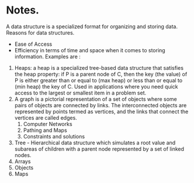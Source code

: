 # Notes.

A data structure is a specialized format for organizing and storing data.
Reasons for data structures.
- Ease of Access
- Efficiency in terms of time and space when it comes to storing information.
Examples are : 
1. Heaps: a heap is a specialized tree-based data structure that satisfies the heap property: if P is a parent node of C, then the key (the value) of P is either greater than or equal to (max heap) or less than or equal to (min heap) the key of C. Used in applications where you need quick access to the largest or smallest item in a problem set.
2. A graph is a pictorial representation of a set of objects where some pairs of objects are connected by links. The interconnected objects are represented by points termed as vertices, and the links that connect the vertices are called edges. 
    1. Computer Networks
    2. Pathing and Maps
    3. Constraints and solutions
3. Tree - Hierarchical data structure which simulates a root value and subareas of children with a parent node represented by a set of linked nodes.
4. Arrays
5. Objects
6. Maps

